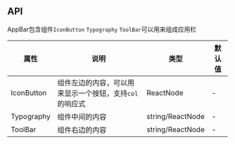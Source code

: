 ## API

AppBar包含组件`IconButton` `Typography` `ToolBar`可以用来组成应用栏

| 属性 | 说明 | 类型 | 默认值 |
| --- | --- | --- | --- |
| IconButton | 组件左边的内容，可以用来显示一个按钮，支持`col`的响应式 | ReactNode | - |
| Typography | 组件中间的内容 | string/ReactNode | - |
| ToolBar | 组件右边的内容 | string/ReactNode | - |
